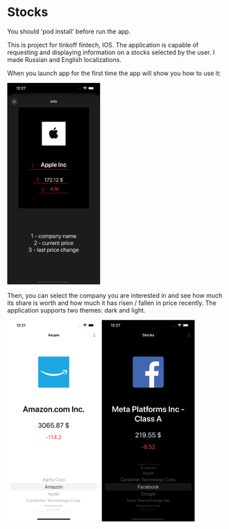  # Stocks
 You should 'pod install' before run the app.
 
 
This is project for tinkoff fintech, IOS. The application is capable of requesting and displaying information on a stocks selected by the user. I made Russian and English localizations.

When you launch app for the first time the app will show you how to use it:

<img src="https://github.com/StuLolka/Stocks/blob/main/Screens/how_to_use.png" width="214" height="463">


Then, you can select the company you are interested in and see how much its share is worth and how much it has risen / fallen in price recently. The application supports two themes: dark and light.

<img src="https://github.com/StuLolka/Stocks/blob/main/Screens/light_theme.png" width="214" height="463">

<img src="https://github.com/StuLolka/Stocks/blob/main/Screens/dark_theme.png" width="214" height="463">
